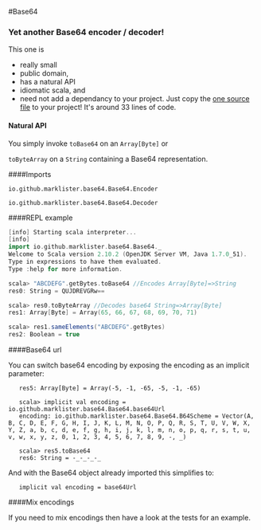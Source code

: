 #Base64

### Yet another Base64 encoder / decoder!

This one is 
 + really small
 + public domain, 
 + has a natural API
 + idiomatic scala, and 
 + need not add a dependancy to your project.  Just copy the [one source file](https://github.com/marklister/base64/blob/master/src/main/scala/Base64.scala) to your project!  It's around 33 lines of code.
 
#### Natural API

You simply invoke `toBase64` on an `Array[Byte]` or

`toByteArray` on a `String` containing a Base64 representation.

####Imports

`io.github.marklister.base64.Base64.Encoder`

`io.github.marklister.base64.Base64.Decoder`


####REPL example

```scala
[info] Starting scala interpreter...
[info] 
import io.github.marklister.base64.Base64._
Welcome to Scala version 2.10.2 (OpenJDK Server VM, Java 1.7.0_51).
Type in expressions to have them evaluated.
Type :help for more information.

scala> "ABCDEFG".getBytes.toBase64 //Encodes Array[Byte]=>String
res0: String = QUJDREVGRw==

scala> res0.toByteArray //Decodes base64 String=>Array[Byte]
res1: Array[Byte] = Array(65, 66, 67, 68, 69, 70, 71)

scala> res1.sameElements("ABCDEFG".getBytes)
res2: Boolean = true

```

####Base64 url

You can switch base64 encoding by exposing the encoding as an implicit parameter:

```scala> "+/+/+/+/".toByteArray
   res5: Array[Byte] = Array(-5, -1, -65, -5, -1, -65)

   scala> implicit val encoding = io.github.marklister.base64.Base64.base64Url
   encoding: io.github.marklister.base64.Base64.B64Scheme = Vector(A, B, C, D, E, F, G, H, I, J, K, L, M, N, O, P, Q, R, S, T, U, V, W, X, Y, Z, a, b, c, d, e, f, g, h, i, j, k, l, m, n, o, p, q, r, s, t, u, v, w, x, y, z, 0, 1, 2, 3, 4, 5, 6, 7, 8, 9, -, _)

   scala> res5.toBase64
   res6: String = -_-_-_-_
```

And with the Base64 object already imported this simplifies to:

```   implicit val encoding = base64Url```

####Mix encodings

If you need to mix encodings then have a look at the tests for an example.